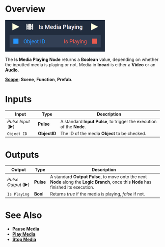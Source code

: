 # Overview

![The Is Media Playing Node.](../../../.gitbook/assets/ismediaplayingnode.png)

The **Is Media Playing Node** returns a **Boolean** value, depending on whether the inputted media is playing or not. Media in **Incari** is either a **Video** or an **Audio**. 

[**Scope**](../../overview.md#scopes): **Scene**, **Function**, **Prefab**.

# Inputs

|Input|Type|Description|
|---|---|---|
|*Pulse Input* (►)|**Pulse**|A standard **Input Pulse**, to trigger the execution of the **Node**.|
| `Object ID` | **ObjectID** | The ID of the media **Object** to be checked. |

# Outputs

|Output|Type|Description|
|---|---|---|
|*Pulse Output* (►)|**Pulse**|A standard **Output Pulse**, to move onto the next **Node** along the **Logic Branch**, once this **Node** has finished its execution.|
| `Is Playing` | **Bool** | Returns *true* if the media is playing, *false* if not.|


# See Also

* [**Pause Media**](pausemedia.md)
* [**Play Media**](playmedia.md)
* [**Stop Media**](stopmedia.md)
